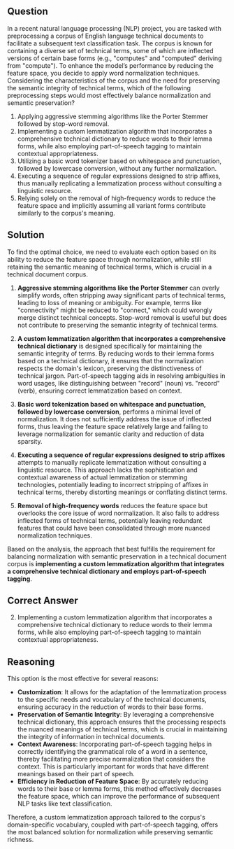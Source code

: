 ## Question
In a recent natural language processing (NLP) project, you are tasked with preprocessing a corpus of English language technical documents to facilitate a subsequent text classification task. The corpus is known for containing a diverse set of technical terms, some of which are inflected versions of certain base forms (e.g., "computes" and "computed" deriving from "compute"). To enhance the model’s performance by reducing the feature space, you decide to apply word normalization techniques. Considering the characteristics of the corpus and the need for preserving the semantic integrity of technical terms, which of the following preprocessing steps would most effectively balance normalization and semantic preservation?

1. Applying aggressive stemming algorithms like the Porter Stemmer followed by stop-word removal.
2. Implementing a custom lemmatization algorithm that incorporates a comprehensive technical dictionary to reduce words to their lemma forms, while also employing part-of-speech tagging to maintain contextual appropriateness.
3. Utilizing a basic word tokenizer based on whitespace and punctuation, followed by lowercase conversion, without any further normalization.
4. Executing a sequence of regular expressions designed to strip affixes, thus manually replicating a lemmatization process without consulting a linguistic resource.
5. Relying solely on the removal of high-frequency words to reduce the feature space and implicitly assuming all variant forms contribute similarly to the corpus's meaning.

## Solution

To find the optimal choice, we need to evaluate each option based on its ability to reduce the feature space through normalization, while still retaining the semantic meaning of technical terms, which is crucial in a technical document corpus.

1. **Aggressive stemming algorithms like the Porter Stemmer** can overly simplify words, often stripping away significant parts of technical terms, leading to loss of meaning or ambiguity. For example, terms like "connectivity" might be reduced to "connect," which could wrongly merge distinct technical concepts. Stop-word removal is useful but does not contribute to preserving the semantic integrity of technical terms.

2. **A custom lemmatization algorithm that incorporates a comprehensive technical dictionary** is designed specifically for maintaining the semantic integrity of terms. By reducing words to their lemma forms based on a technical dictionary, it ensures that the normalization respects the domain's lexicon, preserving the distinctiveness of technical jargon. Part-of-speech tagging aids in resolving ambiguities in word usages, like distinguishing between "record" (noun) vs. "record" (verb), ensuring correct lemmatization based on context.

3. **Basic word tokenization based on whitespace and punctuation, followed by lowercase conversion**, performs a minimal level of normalization. It does not sufficiently address the issue of inflected forms, thus leaving the feature space relatively large and failing to leverage normalization for semantic clarity and reduction of data sparsity.

4. **Executing a sequence of regular expressions designed to strip affixes** attempts to manually replicate lemmatization without consulting a linguistic resource. This approach lacks the sophistication and contextual awareness of actual lemmatization or stemming technologies, potentially leading to incorrect stripping of affixes in technical terms, thereby distorting meanings or conflating distinct terms.

5. **Removal of high-frequency words** reduces the feature space but overlooks the core issue of word normalization. It also fails to address inflected forms of technical terms, potentially leaving redundant features that could have been consolidated through more nuanced normalization techniques.

Based on the analysis, the approach that best fulfills the requirement for balancing normalization with semantic preservation in a technical document corpus is **implementing a custom lemmatization algorithm that integrates a comprehensive technical dictionary and employs part-of-speech tagging**.

## Correct Answer

2. Implementing a custom lemmatization algorithm that incorporates a comprehensive technical dictionary to reduce words to their lemma forms, while also employing part-of-speech tagging to maintain contextual appropriateness.

## Reasoning

This option is the most effective for several reasons:

- **Customization**: It allows for the adaptation of the lemmatization process to the specific needs and vocabulary of the technical documents, ensuring accuracy in the reduction of words to their base forms.
- **Preservation of Semantic Integrity**: By leveraging a comprehensive technical dictionary, this approach ensures that the processing respects the nuanced meanings of technical terms, which is crucial in maintaining the integrity of information in technical documents.
- **Context Awareness**: Incorporating part-of-speech tagging helps in correctly identifying the grammatical role of a word in a sentence, thereby facilitating more precise normalization that considers the context. This is particularly important for words that have different meanings based on their part of speech.
- **Efficiency in Reduction of Feature Space**: By accurately reducing words to their base or lemma forms, this method effectively decreases the feature space, which can improve the performance of subsequent NLP tasks like text classification.

Therefore, a custom lemmatization approach tailored to the corpus's domain-specific vocabulary, coupled with part-of-speech tagging, offers the most balanced solution for normalization while preserving semantic richness.
